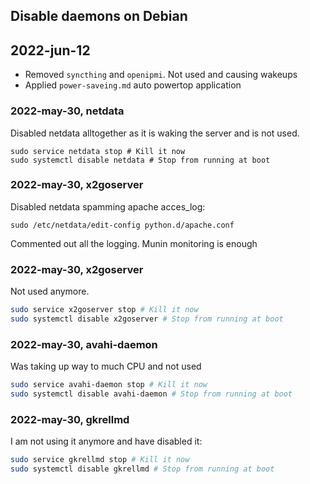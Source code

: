 ## Disable daemons on Debian

## 2022-jun-12

* Removed `syncthing` and `openipmi`. Not used and causing wakeups
* Applied `power-saveing.md` auto powertop application

### 2022-may-30, netdata
Disabled netdata alltogether as it is waking the server and is not used. 
```
sudo service netdata stop # Kill it now
sudo systemctl disable netdata # Stop from running at boot
```

### 2022-may-30, x2goserver
Disabled netdata spamming apache acces_log:
```
sudo /etc/netdata/edit-config python.d/apache.conf
```
Commented out all the logging. Munin monitoring is enough

### 2022-may-30, x2goserver
Not used anymore.
```bash
sudo service x2goserver stop # Kill it now
sudo systemctl disable x2goserver # Stop from running at boot
```

### 2022-may-30, avahi-daemon
Was taking up way to much CPU and not used
```bash
sudo service avahi-daemon stop # Kill it now
sudo systemctl disable avahi-daemon # Stop from running at boot
```

### 2022-may-30, gkrellmd
I am not using it anymore and have disabled it:
```bash
sudo service gkrellmd stop # Kill it now
sudo systemctl disable gkrellmd # Stop from running at boot
```
